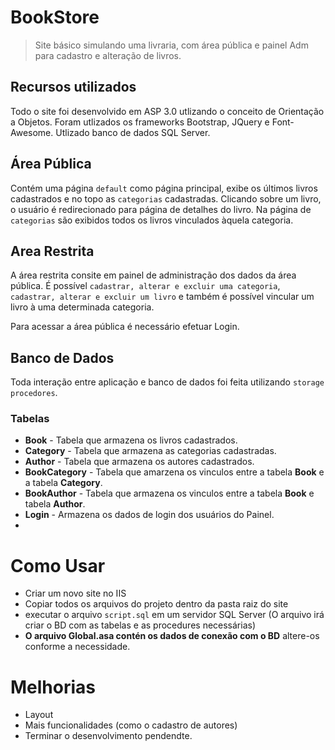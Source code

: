 # BookStore

>Site básico simulando uma livraria, com área pública e painel Adm para cadastro e alteração de livros.

## Recursos utilizados

Todo o site foi desenvolvido em ASP 3.0 utlizando o conceito de Orientação a Objetos.
Foram utlizados os frameworks Bootstrap, JQuery e Font-Awesome.
Utlizado banco de dados SQL Server.

## Área Pública

Contém uma página `default` como página principal, exibe os últimos livros cadastrados e no topo as `categorias` cadastradas.
Clicando sobre um livro, o usuário é redirecionado para página de detalhes do livro.
Na página de `categorias` são exibidos todos os livros vinculados àquela categoria.

## Area Restrita

A área restrita consite em painel de administração dos dados da área pública.
É possível `cadastrar, alterar e excluir uma categoria`, `cadastrar, alterar e excluir um livro` e também é possível vincular um livro à uma determinada categoria.

Para acessar a área pública é necessário efetuar Login.

## Banco de Dados
Toda interação entre aplicação e banco de dados foi feita utilizando `storage procedores`.

### Tabelas
- **Book** - Tabela que armazena os livros cadastrados.
- **Category** - Tabela que armazena as categorias cadastradas.
- **Author** - Tabela que armazena os autores cadastrados.
- **BookCategory** - Tabela que amarzena os vinculos entre a tabela **Book** e a tabela **Category**.
- **BookAuthor** - Tabela que armazena os vinculos entre a tabela **Book** e tabela **Author**.
- **Login** - Armazena os dados de login dos usuários do Painel.
- 
# Como Usar
 - Criar um novo site no IIS
 - Copiar todos os arquivos do projeto dentro da pasta raiz do site
 - executar o arquivo `script.sql` em um servidor SQL Server (O arquivo irá criar o BD com as tabelas e as procedures necessárias)
 - **O arquivo Global.asa contén os dados de conexão com o BD** altere-os conforme a necessidade.

# Melhorias
 - Layout
 - Mais funcionalidades (como o cadastro de autores)
 - Terminar o desenvolvimento pendendte.
